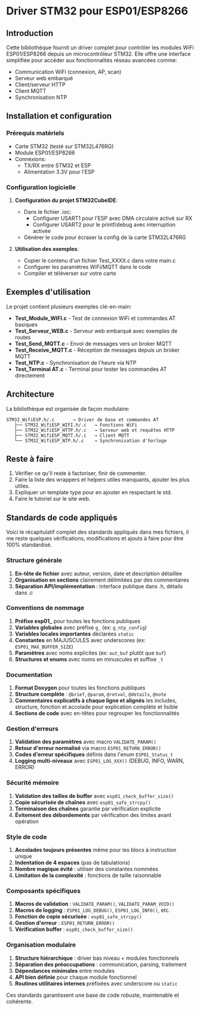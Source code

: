 # Driver STM32 pour ESP01/ESP8266

## Introduction

Cette bibliothèque fournit un driver complet pour contrôler les modules WiFi ESP01/ESP8266 depuis un microcontrôleur STM32. Elle offre une interface simplifiée pour accéder aux fonctionnalités réseau avancées comme:
- Communication WiFi (connexion, AP, scan)
- Serveur web embarqué
- Client/serveur HTTP
- Client MQTT
- Synchronisation NTP

## Installation et configuration

### Prérequis matériels
- Carte STM32 (testé sur STM32L476RG)
- Module ESP01/ESP8266
- Connexions:
  - TX/RX entre STM32 et ESP
  - Alimentation 3.3V pour l'ESP

### Configuration logicielle
1. **Configuration du projet STM32CubeIDE**:
   - Dans le fichier .ioc:
     - Configurer USART1 pour l'ESP avec DMA circulaire activé sur RX
     - Configurer USART2 pour le printf/debug avec interruption activée
   - Générer le code pour écraser la config de la carte STM32L476RG

2. **Utilisation des exemples**:
   - Copier le contenu d'un fichier Test_XXXX.c dans votre main.c
   - Configurer les paramètres WiFi/MQTT dans le code
   - Compiler et téléverser sur votre carte

## Exemples d'utilisation

Le projet contient plusieurs exemples clé-en-main:
- **Test_Module_WIFI.c** - Test de connexion WiFi et commandes AT basiques
- **Test_Serveur_WEB.c** - Serveur web embarqué avec exemples de routes
- **Test_Send_MQTT.c** - Envoi de messages vers un broker MQTT
- **Test_Receive_MQTT.c** - Réception de messages depuis un broker MQTT
- **Test_NTP.c** - Synchronisation de l'heure via NTP
- **Test_Terminal AT.c** - Terminal pour tester les commandes AT directement

## Architecture

La bibliothèque est organisée de façon modulaire:

```
STM32_WifiESP.h/.c       → Driver de base et commandes AT
   ├── STM32_WifiESP_WIFI.h/.c   → Fonctions WiFi
   ├── STM32_WifiESP_HTTP.h/.c   → Serveur web et requêtes HTTP
   ├── STM32_WifiESP_MQTT.h/.c   → Client MQTT
   └── STM32_WifiESP_NTP.h/.c    → Synchronisation d'horloge
```

## Reste à faire
1. Vérifier ce qu'il reste à factoriser, finir de commenter.
2. Faire la liste des wrappers et helpers utiles manquants, ajouter les plus utiles.
3. Expliquer un template type pour en ajouter en respectant le std.
4. Faire le tutoriel sur le site web.

## Standards de code appliqués

Voici le récapitulatif complet des standards appliqués dans mes fichiers, il me reste quelques vérifications, modifications et ajouts à faire pour être 100% standardisé.


### Structure générale
1. **En-tête de fichier** avec auteur, version, date et description détaillée
2. **Organisation en sections** clairement délimitées par des commentaires
3. **Séparation API/implémentation** : interface publique dans .h, détails dans .c

### Conventions de nommage
1. **Préfixe esp01_** pour toutes les fonctions publiques
2. **Variables globales** avec préfixe `g_` (ex: `g_ntp_config`)
3. **Variables locales importantes** déclarées `static`
4. **Constantes** en MAJUSCULES avec underscores (ex: `ESP01_MAX_BUFFER_SIZE`)
5. **Paramètres** avec noms explicites (ex: `out_buf` plutôt que `buf`)
6. **Structures et enums** avec noms en minuscules et suffixe `_t`

### Documentation
1. **Format Doxygen** pour toutes les fonctions publiques
2. **Structure complète** : `@brief`, `@param`, `@retval`, `@details`, `@note`
3. **Commentaires explicatifs à chaque ligne et alignés** les includes, structure, fonction et accolade pour explication complète et lisible
4. **Sections de code** avec en-têtes pour regrouper les fonctionnalités

### Gestion d'erreurs
1. **Validation des paramètres** avec macro `VALIDATE_PARAM()`
2. **Retour d'erreur normalisé** via macro `ESP01_RETURN_ERROR()`
3. **Codes d'erreur spécifiques** définis dans l'enum `ESP01_Status_t`
4. **Logging multi-niveaux** avec `ESP01_LOG_XXX()` (DEBUG, INFO, WARN, ERROR)

### Sécurité mémoire
1. **Validation des tailles de buffer** avec `esp01_check_buffer_size()`
2. **Copie sécurisée de chaînes** avec `esp01_safe_strcpy()`
3. **Terminaison des chaînes** garantie par vérification explicite
4. **Évitement des débordements** par vérification des limites avant opération

### Style de code
1. **Accolades toujours présentes** même pour les blocs à instruction unique
2. **Indentation de 4 espaces** (pas de tabulations)
3. **Nombre magique évité** : utiliser des constantes nommées
5. **Limitation de la complexité** : fonctions de taille raisonnable

### Composants spécifiques
1. **Macros de validation** : `VALIDATE_PARAM()`, `VALIDATE_PARAM_VOID()`
2. **Macros de logging** : `ESP01_LOG_DEBUG()`, `ESP01_LOG_INFO()`, etc.
3. **Fonction de copie sécurisée** : `esp01_safe_strcpy()`
4. **Gestion d'erreur** : `ESP01_RETURN_ERROR()`
5. **Vérification buffer** : `esp01_check_buffer_size()`

### Organisation modulaire
1. **Structure hiérarchique** : driver bas niveau + modules fonctionnels
2. **Séparation des préoccupations** : communication, parsing, traitement
3. **Dépendances minimales** entre modules
4. **API bien définie** pour chaque module fonctionnel
5. **Routines utilitaires internes** préfixées avec underscore ou `static`

Ces standards garantissent une base de code robuste, maintenable et cohérente.
